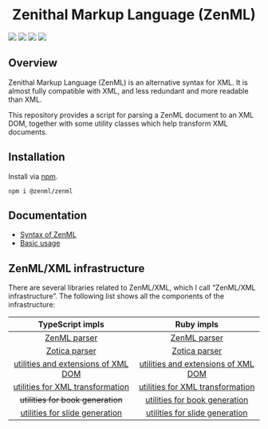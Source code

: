 <div align="center">
<h1>Zenithal Markup Language (ZenML)</h1>
</div>

![](https://img.shields.io/github/package-json/v/Ziphil/Zenml)
![](https://img.shields.io/github/commit-activity/y/Ziphil/Zenml?label=commits)
![](https://img.shields.io/endpoint.svg?url=https%3A%2F%2Factions-badge.atrox.dev%2FZiphil%2FZenml%2Fbadge%3Fref%3Ddevelop&label=test&style=flat&logo=none)
[![](https://img.shields.io/codecov/c/github/Ziphil/Zenml)](https://app.codecov.io/gh/Ziphil/Zenml)


## Overview
Zenithal Markup Language (ZenML) is an alternative syntax for XML.
It is almost fully compatible with XML, and less redundant and more readable than XML.

This repository provides a script for parsing a ZenML document to an XML DOM, together with some utility classes which help transform XML documents.

## Installation
Install via [npm](https://www.npmjs.com/package/@zenml/zenml).
```
npm i @zenml/zenml
```

## Documentation
- [Syntax of ZenML](document/syntax.md)
- [Basic usage](document/basic.md)

## ZenML/XML infrastructure
There are several libraries related to ZenML/XML, which I call “ZenML/XML infrastructure”.
The following list shows all the components of the infrastructure:

| TypeScript impls | Ruby impls |
|:--:|:--:|
| [ZenML parser](https://github.com/Ziphil/Zenml) | [ZenML parser](https://github.com/Ziphil/Zenithal) |
| [Zotica parser](https://github.com/Ziphil/ZenmlZotica) | [Zotica parser](https://github.com/Ziphil/ZenithalMathWeb) |
| [utilities and extensions of XML DOM](https://github.com/Ziphil/ZenmlXmldom) | [utilities and extensions of XML DOM](https://github.com/Ziphil/Zenithal) |
| [utilities for XML transformation](https://github.com/Ziphil/Zenml) | [utilities for XML transformation](https://github.com/Ziphil/Zenithal) |
| ~~utilities for book generation~~ | [utilities for book generation](https://github.com/Ziphil/ZenithalBook) |
| [utilities for slide generation](https://github.com/Ziphil/ZenmlSlide) | [utilities for slide generation](https://github.com/Ziphil/ZenithalSlide) |